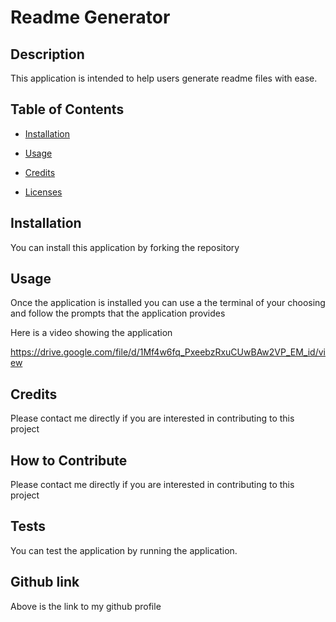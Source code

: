 
  # Readme Generator

  ## Description
  
  This application is intended to help users generate readme files with ease.
  
  ## Table of Contents
  
  - [Installation](#installation)

  - [Usage](#usage)

  - [Credits](#credits)

  - [Licenses](#license)
  
  ## Installation
  
  You can install this application by forking the repository
  
  ## Usage
  
  Once the application is installed you can use a the terminal of your choosing and follow the prompts that the application provides
  
  Here is a video showing the application
  
  https://drive.google.com/file/d/1Mf4w6fq_PxeebzRxuCUwBAw2VP_EM_id/view
  
  ## Credits
  
  Please contact me directly if you are interested in contributing to this project
  
  ## How to Contribute
  
  Please contact me directly if you are interested in contributing to this project
  
  ## Tests

  You can test the application by running the application.

  ## Github link

  Above is the link to my github profile

  
